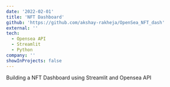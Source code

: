 ```yaml
---
date: '2022-02-01'
title: 'NFT Dashboard'
github: 'https://github.com/akshay-rakheja/OpenSea_NFT_dash'
external: ''
tech:
  - Opensea API
  - Streamlit
  - Python
company: ''
showInProjects: false
---
```


Building a NFT Dashboard using Streamlit and Opensea API
